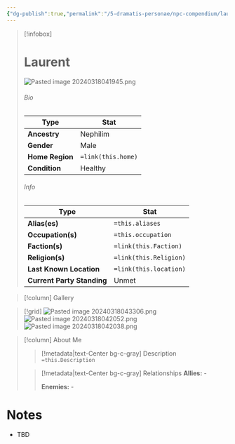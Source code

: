 ```yaml
---
{"dg-publish":true,"permalink":"/5-dramatis-personae/npc-compendium/laurent/"}
---
```



> [!infobox]
> # Laurent
> ![Pasted image 20240318041945.png](/img/user/x.%20Assets/Attachments/Pasted%20image%2020240318041945.png)
> ###### Bio
> Type |  Stat |
> ---|---|
> **Ancestry** | Nephilim |
> **Gender** | Male |
> **Home Region** | `=link(this.home)` |
> **Condition** | Healthy |
> ###### Info
> Type |  Stat |
> ---|---|
> **Alias(es)** | `=this.aliases` |
> **Occupation(s)** | `=this.occupation` |
> **Faction(s)** | `=link(this.Faction)` |
> **Religion(s)** | `=link(this.Religion)` |
> **Last Known Location** | `=link(this.location)` |
> **Current Party Standing** | Unmet |

> [!column] Gallery 


> [!grid] 
> ![Pasted image 20240318043306.png](/img/user/x.%20Assets/Attachments/Pasted%20image%2020240318043306.png)
> ![Pasted image 20240318042052.png](/img/user/x.%20Assets/Attachments/Pasted%20image%2020240318042052.png)
> ![Pasted image 20240318042038.png](/img/user/x.%20Assets/Attachments/Pasted%20image%2020240318042038.png)


> [!column] About Me
>> [!metadata|text-Center bg-c-gray] Description
>> `=this.Description`
>
>> [!metadata|text-Center bg-c-gray] Relationships
>> **Allies:** -
>>
>> **Enemies:** -

# Notes

- TBD

